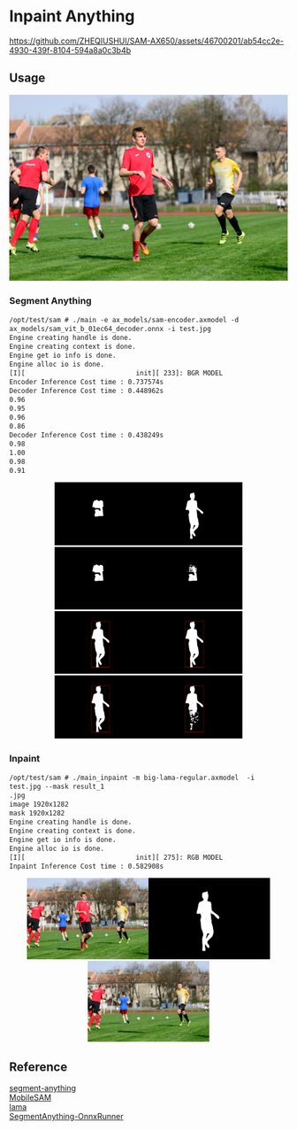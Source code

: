 # Inpaint Anything

https://github.com/ZHEQIUSHUI/SAM-AX650/assets/46700201/ab54cc2e-4930-439f-8104-594a8a0c3b4b


## Usage

![](test.jpg)

### Segment Anything
```
/opt/test/sam # ./main -e ax_models/sam-encoder.axmodel -d ax_models/sam_vit_b_01ec64_decoder.onnx -i test.jpg
Engine creating handle is done.
Engine creating context is done.
Engine get io info is done.
Engine alloc io is done.
[I][                            init][ 233]: BGR MODEL
Encoder Inference Cost time : 0.737574s
Decoder Inference Cost time : 0.448962s
0.96
0.95
0.96
0.86
Decoder Inference Cost time : 0.438249s
0.98
1.00
0.98
0.91
```
<center><img src="results/result_0.jpg" width="170" /><img src="results/result_1.jpg" width="170" /><img src="results/result_2.jpg" width="170" /><img src="results/result_3.jpg" width="170" /></center>
<center><img src="results/rect_result_0.jpg" width="170" /><img src="results/rect_result_1.jpg" width="170" /><img src="results/rect_result_2.jpg" width="170" /><img src="results/rect_result_3.jpg" width="170" /></center>


### Inpaint
```
/opt/test/sam # ./main_inpaint -m big-lama-regular.axmodel  -i test.jpg --mask result_1
.jpg
image 1920x1282
mask 1920x1282
Engine creating handle is done.
Engine creating context is done.
Engine get io info is done.
Engine alloc io is done.
[I][                            init][ 275]: RGB MODEL
Inpaint Inference Cost time : 0.582908s
```
<center><img src="test.jpg"  width="220"/><img src="results/result_1.jpg" width="220" /><img src="results/inpainted.jpg" width="220" /></center>

## Reference
[segment-anything](https://github.com/facebookresearch/segment-anything)\
[MobileSAM](https://github.com/ChaoningZhang/MobileSAM)\
[lama](https://github.com/advimman/lama)\
[SegmentAnything-OnnxRunner](https://github.com/OroChippw/SegmentAnything-OnnxRunner)